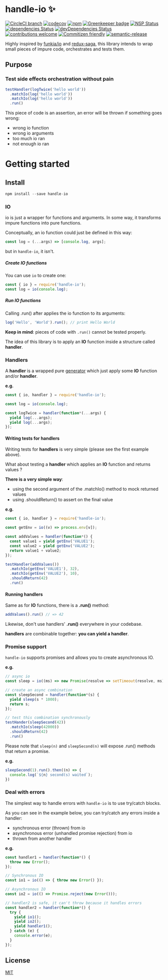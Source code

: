 handle-io :sparkles:
===============

[![CircleCI branch](https://img.shields.io/circleci/project/github/guillaumearm/handle-io/master.svg)](https://circleci.com/gh/guillaumearm/handle-io)
[![codecov](https://codecov.io/gh/guillaumearm/handle-io/branch/master/graph/badge.svg)](https://codecov.io/gh/guillaumearm/handle-io)
[![npm](https://img.shields.io/npm/v/handle-io.svg)](https://www.npmjs.com/package/handle-io)
[![Greenkeeper badge](https://badges.greenkeeper.io/guillaumearm/handle-io.svg)](https://greenkeeper.io/)
[![NSP Status](https://nodesecurity.io/orgs/trapcodien/projects/b050060a-8207-40cc-a229-89efb0e8cee0/badge)](https://nodesecurity.io/orgs/trapcodien/projects/b050060a-8207-40cc-a229-89efb0e8cee0)
[![dependencies Status](https://david-dm.org/guillaumearm/handle-io/status.svg)](https://david-dm.org/guillaumearm/handle-io)
[![devDependencies Status](https://david-dm.org/guillaumearm/handle-io/dev-status.svg)](https://david-dm.org/guillaumearm/handle-io?type=dev)
[![contributions welcome](https://img.shields.io/badge/contributions-welcome-brightgreen.svg?style=flat)](https://github.com/guillaumearm/handle-io/blob/master/CONTRIBUTING.md)
[![Commitizen friendly](https://img.shields.io/badge/commitizen-friendly-brightgreen.svg)](http://commitizen.github.io/cz-cli/)
[![semantic-release](https://img.shields.io/badge/%20%20%F0%9F%93%A6%F0%9F%9A%80-semantic--release-e10079.svg)](https://github.com/semantic-release/semantic-release)

Highly inspired by [funkia/io](https://github.com/funkia/io) and [redux-saga](https://github.com/redux-saga/redux-saga), this library intends to wrap small pieces of impure code, orchestrates and tests them.

## Purpose

### Test side effects orchestration without pain

```js
testHandler(logTwice('hello world'))
  .matchIo(log('hello world'))
  .matchIo(log('hello world'))
  .run()
```

This piece of code is an assertion, an error will be thrown if something goes wrong:
- wrong io function
- wrong io arguments
- too much io ran
- not enough io ran

# Getting started

## Install

```js
npm install --save handle-io
```

### IO

io is just a wrapper for functions and arguments.
In some way, it transforms impure functions into pure functions.

Conceptually, an io function could just be defined in this way:

```js
const log = (...args) => [console.log, args];
```

but in `handle-io`, it isn't.

##### Create IO functions

You can use `io` to create one:
```js
const { io } = require('handle-io');
const log = io(console.log);
```

##### Run IO functions

Calling .run() after applies the io function to its arguments:
```js
log('Hello', 'World').run(); // print Hello World
```

**Keep in mind**: pieces of code with `.run()` cannot be tested properly.

The idea of this library is to apply an **IO** function inside a structure called **handler**.

### Handlers
A **handler** is a wrapped pure [generator](https://developer.mozilla.org/en-US/docs/Web/JavaScript/Reference/Global_Objects/Generator) which just apply some **IO** function and/or **handler**.

**e.g.**

```js
const { io, handler } = require('handle-io');

const log = io(console.log);

const logTwice = handler(function*(...args) {
  yield log(...args);
  yield log(...args);
});
```

#### Writing tests for handlers

Writing tests for **handlers** is very simple (please see the first example above).

What about testing a **handler** which applies an **IO** function and returns values ?

**There is a very simple way**:
- using the second argument of the .matchIo() method to mock returned values
- using .shouldReturn() to assert on the final value

**e.g.**

```js
const { io, handler } = require('handle-io');

const getEnv = io((v) => process.env[v]);

const addValues = handler(function*() {
  const value1 = yield getEnv('VALUE1');
  const value2 = yield getEnv('VALUE2');
  return value1 + value2;
});

testHandler(addValues())
  .matchIo(getEnv('VALUE1'), 32),
  .matchIo(getEnv('VALUE2'), 10),
  .shouldReturn(42)
  .run()
```

#### Running handlers
Same as for **IO** functions, there is a **.run()** method:

```js
addValues().run() // => 42
```

Likewise, don't use handlers' **.run()** everywhere in your codebase.

**handlers** are combinable together: **you can yield a handler**.

### Promise support

`handle-io` supports promises and allows you to create asynchronous IO.

**e.g.**
```js
// async io
const sleep = io((ms) => new Promise(resolve => setTimeout(resolve, ms)));

// create an async combination
const sleepSecond = handler(function*(s) {
  yield sleep(s * 1000);
  return s;
});

// test this combination synchronously
testHander(sleepSecond(42))
  .matchIo(sleep(42000))
  .shouldReturn(42)
  .run()
```

Please note that `sleep(n)` and `sleepSecond(n)` will expose .run() methods that return a promise.

**e.g.**
```js
sleepSecond(1).run().then((n) => {
  console.log(`${n} second(s) waited`);
})
```

### Deal with errors
The simplest way to handle errors with `handle-io` is to use try/catch blocks.

As you can see in the example below, you can try/catch any errors inside a handler:
- synchronous error (thrown) from io
- asynchronous error (unhandled promise rejection) from io
- thrown from another handler

**e.g.**
```js
const handler1 = handler(function*() {
  throw new Error();
});

// Synchronous IO
const io1 = io(() => { throw new Error() });

// Asynchronous IO
const io2 = io(() => Promise.reject(new Error()));

// handler2 is safe, it can't throw because it handles errors
const handler2 = handler(function*() {
  try {
    yield io1();
    yield io2();
    yield handler1();
  } catch (e) {
    console.error(e);
  }
});

```

## License
[MIT](https://github.com/guillaumearm/handle-io/blob/master/LICENSE)
